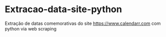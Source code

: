 # Extracao-data-site-python
Extração de datas comemorativas do site https://www.calendarr.com com python via web scraping
